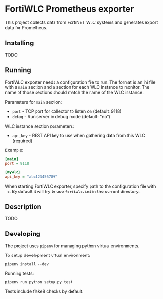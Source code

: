 # FortiWLC Prometheus exporter

This project collects data from FortiNET WLC systems and generates export data
for Prometheus.

## Installing

TODO

## Running

FortiWLC exporter needs a configuration file to run. The format is an ini file
with a `main` section and a section for each WLC instance to monitor. The name
of those sections should match the name of the WLC instance.

Parameters for `main` section:

* `port` - TCP port for collector to listen on (default: 9118)
* `debug` - Run server in debug mode (default: "no")

WLC instance section parameters:

* `api_key` - REST API key to use when gathering data from this WLC (required)

Example:

```ini
[main]
port = 9118

[mywlc]
api_key = "abc123456789"
```

When starting FortiWLC exporter, specify path to the configuration file with 
`-c`. By default it will try to use `fortiwlc.ini` in the current directory.


## Description

TODO

## Developing

The project uses `pipenv` for managing python virtual environments.

To setup development vrtual environment:

```
pipenv install --dev
```

Running tests:

```
pipenv run python setup.py test
```

Tests include flake8 checks by default.
